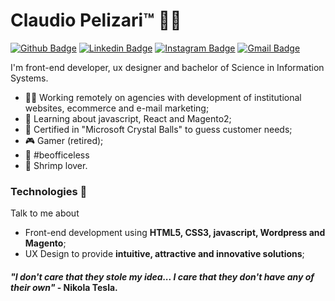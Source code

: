 
# Claudio Pelizari™️ 👨‍💻

[![Github Badge](https://img.shields.io/badge/-Github-000?style=flat-square&logo=Github&logoColor=white&link=https://github.com/claudiopelizari)](https://github.com/claudiopelizari)
[![Linkedin Badge](https://img.shields.io/badge/-LinkedIn-blue?style=flat-square&logo=Linkedin&logoColor=white&link=https://www.linkedin.com/in/pelizari/)](https://www.linkedin.com/in/pelizari/)
[![Instagram Badge](https://img.shields.io/badge/-instagram-E1306C?style=flat-square&logo=Instagram&logoColor=white&link=https://www.instagram.com/pelizari/)](https://www.instagram.com/pelizari/)
[![Gmail Badge](https://img.shields.io/badge/-Gmail-c14438?style=flat-square&logo=Gmail&logoColor=white&link=mailto:claudiopelizari@gmail.com)](mailto:claudiopelizari@gmail.com)


I'm front-end developer, ux designer and bachelor of Science in Information Systems.

- 👨‍💻 Working remotely on agencies with development of institutional websites, ecommerce and e-mail marketing;
- 🧠 Learning about javascript, React and Magento2;    
- 🔮 Certified in "Microsoft Crystal Balls" to guess customer needs;
- 🎮 Gamer (retired);
- 🏡 #beofficeless    
- 🍤 Shrimp lover.

### Technologies :rocket:

Talk to me about

- Front-end development using **HTML5, CSS3, javascript, Wordpress and Magento**;
- UX Design to provide **intuitive, attractive and innovative solutions**;


#### <em>"I don't care that they stole my idea... I care that they don't have any of their own"</em> - Nikola Tesla.